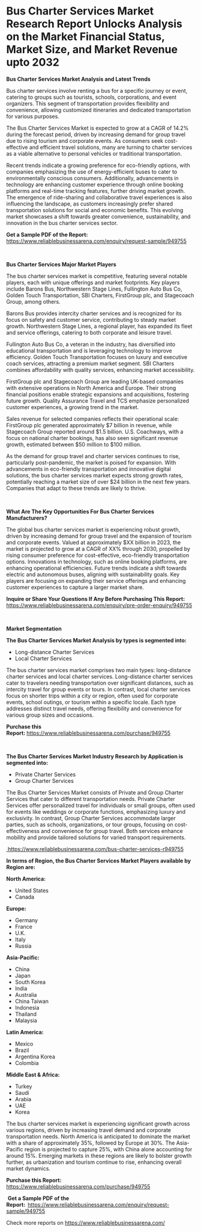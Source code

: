 <p><h1>Bus Charter Services Market Research Report Unlocks Analysis on the Market Financial Status, Market Size, and Market Revenue upto 2032</h1></p><p><strong>Bus Charter Services Market Analysis and Latest Trends</strong></p>
<p><p>Bus charter services involve renting a bus for a specific journey or event, catering to groups such as tourists, schools, corporations, and event organizers. This segment of transportation provides flexibility and convenience, allowing customized itineraries and dedicated transportation for various purposes.</p><p>The Bus Charter Services Market is expected to grow at a CAGR of 14.2% during the forecast period, driven by increasing demand for group travel due to rising tourism and corporate events. As consumers seek cost-effective and efficient travel solutions, many are turning to charter services as a viable alternative to personal vehicles or traditional transportation.</p><p>Recent trends indicate a growing preference for eco-friendly options, with companies emphasizing the use of energy-efficient buses to cater to environmentally conscious consumers. Additionally, advancements in technology are enhancing customer experience through online booking platforms and real-time tracking features, further driving market growth. The emergence of ride-sharing and collaborative travel experiences is also influencing the landscape, as customers increasingly prefer shared transportation solutions for social and economic benefits. This evolving market showcases a shift towards greater convenience, sustainability, and innovation in the bus charter services sector.</p></p>
<p><strong>Get a Sample PDF of the Report:&nbsp;</strong> <a href="https://www.reliablebusinessarena.com/enquiry/request-sample/949755?utm_campaign=2396&utm_medium=2&utm_source=Github&utm_content=ia&utm_term=07032025&utm_id=bus-charter-services">https://www.reliablebusinessarena.com/enquiry/request-sample/949755</a></p>
<p>&nbsp;</p>
<p><strong>Bus Charter Services Major Market Players</strong></p>
<p><p>The bus charter services market is competitive, featuring several notable players, each with unique offerings and market footprints. Key players include Barons Bus, Northwestern Stage Lines, Fullington Auto Bus Co, Golden Touch Transportation, SBI Charters, FirstGroup plc, and Stagecoach Group, among others.</p><p>Barons Bus provides intercity charter services and is recognized for its focus on safety and customer service, contributing to steady market growth. Northwestern Stage Lines, a regional player, has expanded its fleet and service offerings, catering to both corporate and leisure travel.</p><p>Fullington Auto Bus Co, a veteran in the industry, has diversified into educational transportation and is leveraging technology to improve efficiency. Golden Touch Transportation focuses on luxury and executive coach services, attracting a premium market segment. SBI Charters combines affordability with quality services, enhancing market accessibility.</p><p>FirstGroup plc and Stagecoach Group are leading UK-based companies with extensive operations in North America and Europe. Their strong financial positions enable strategic expansions and acquisitions, fostering future growth. Quality Assurance Travel and TCS emphasize personalized customer experiences, a growing trend in the market.</p><p>Sales revenue for selected companies reflects their operational scale: FirstGroup plc generated approximately $7 billion in revenue, while Stagecoach Group reported around $1.5 billion. U.S. Coachways, with a focus on national charter bookings, has also seen significant revenue growth, estimated between $50 million to $100 million.</p><p>As the demand for group travel and charter services continues to rise, particularly post-pandemic, the market is poised for expansion. With advancements in eco-friendly transportation and innovative digital solutions, the bus charter services market expects strong growth rates, potentially reaching a market size of over $24 billion in the next few years. Companies that adapt to these trends are likely to thrive.</p></p>
<p>&nbsp;</p>
<p><strong>What Are The Key Opportunities For Bus Charter Services Manufacturers?</strong></p>
<p><p>The global bus charter services market is experiencing robust growth, driven by increasing demand for group travel and the expansion of tourism and corporate events. Valued at approximately $XX billion in 2023, the market is projected to grow at a CAGR of XX% through 2030, propelled by rising consumer preference for cost-effective, eco-friendly transportation options. Innovations in technology, such as online booking platforms, are enhancing operational efficiencies. Future trends indicate a shift towards electric and autonomous buses, aligning with sustainability goals. Key players are focusing on expanding their service offerings and enhancing customer experiences to capture a larger market share.</p></p>
<p><strong>Inquire or Share Your Questions If Any Before Purchasing This Report:</strong> <a href="https://www.reliablebusinessarena.com/enquiry/pre-order-enquiry/949755?utm_campaign=2396&utm_medium=2&utm_source=Github&utm_content=ia&utm_term=07032025&utm_id=bus-charter-services">https://www.reliablebusinessarena.com/enquiry/pre-order-enquiry/949755</a></p>
<p>&nbsp;</p>
<p><strong>Market Segmentation</strong></p>
<p><strong>The Bus Charter Services Market Analysis by types is segmented into:</strong></p>
<p><ul><li>Long-distance Charter Services</li><li>Local Charter Services</li></ul></p>
<p><p>The bus charter services market comprises two main types: long-distance charter services and local charter services. Long-distance charter services cater to travelers needing transportation over significant distances, such as intercity travel for group events or tours. In contrast, local charter services focus on shorter trips within a city or region, often used for corporate events, school outings, or tourism within a specific locale. Each type addresses distinct travel needs, offering flexibility and convenience for various group sizes and occasions.</p></p>
<p><strong>Purchase this Report:&nbsp;</strong><a href="https://www.reliablebusinessarena.com/purchase/949755?utm_campaign=2396&utm_medium=2&utm_source=Github&utm_content=ia&utm_term=07032025&utm_id=bus-charter-services">https://www.reliablebusinessarena.com/purchase/949755</a></p>
<p>&nbsp;</p>
<p><strong>The Bus Charter Services Market Industry Research by Application is segmented into:</strong></p>
<p><ul><li>Private Charter Services</li><li>Group Charter Services</li></ul></p>
<p><p>The Bus Charter Services Market consists of Private and Group Charter Services that cater to different transportation needs. Private Charter Services offer personalized travel for individuals or small groups, often used for events like weddings or corporate functions, emphasizing luxury and exclusivity. In contrast, Group Charter Services accommodate larger parties, such as schools, organizations, or tour groups, focusing on cost-effectiveness and convenience for group travel. Both services enhance mobility and provide tailored solutions for varied transport requirements.</p></p>
<p><a href="https://www.reliablebusinessarena.com/bus-charter-services-r949755?utm_campaign=2396&utm_medium=2&utm_source=Github&utm_content=ia&utm_term=07032025&utm_id=bus-charter-services">&nbsp;https://www.reliablebusinessarena.com/bus-charter-services-r949755</a></p>
<p><strong>In terms of Region, the Bus Charter Services Market Players available by Region are:</strong></p>
<p>
    <p> <strong> North America: </strong>
        <ul>
            <li>United States</li>
            <li>Canada</li>
        </ul>
        </p> 
    <p> <strong> Europe: </strong>
        <ul>
            <li>Germany</li>
            <li>France</li>
            <li>U.K.</li>
            <li>Italy</li>
            <li>Russia</li>
        </ul>
        </p> 
    <p> <strong> Asia-Pacific: </strong>
        <ul>
            <li>China</li>
            <li>Japan</li>
            <li>South Korea</li>
            <li>India</li>
            <li>Australia</li>
            <li>China Taiwan</li>
            <li>Indonesia</li>
            <li>Thailand</li>
            <li>Malaysia</li>
        </ul>
        </p> 
    <p> <strong> Latin America: </strong>
        <ul>
            <li>Mexico</li>
            <li>Brazil</li>
            <li>Argentina Korea</li>
            <li>Colombia</li>
        </ul>
        </p> 
    <p> <strong> Middle East & Africa: </strong>
        <ul>
            <li>Turkey</li>
            <li>Saudi</li>
            <li>Arabia</li>
            <li>UAE</li>
            <li>Korea</li>
        </ul>
    </p>
    </p>
<p><p>The bus charter services market is experiencing significant growth across various regions, driven by increasing travel demand and corporate transportation needs. North America is anticipated to dominate the market with a share of approximately 35%, followed by Europe at 30%. The Asia-Pacific region is projected to capture 25%, with China alone accounting for around 15%. Emerging markets in these regions are likely to bolster growth further, as urbanization and tourism continue to rise, enhancing overall market dynamics.</p></p>
<p><strong>Purchase this Report: </strong><a href="https://www.reliablebusinessarena.com/purchase/949755?utm_campaign=2396&utm_medium=2&utm_source=Github&utm_content=ia&utm_term=07032025&utm_id=bus-charter-services">https://www.reliablebusinessarena.com/purchase/949755</a></p>
<p>&nbsp;<strong>Get a Sample PDF of the Report:&nbsp;&nbsp;</strong><a href="https://www.reliablebusinessarena.com/enquiry/request-sample/949755?utm_campaign=2396&utm_medium=2&utm_source=Github&utm_content=ia&utm_term=07032025&utm_id=bus-charter-services">https://www.reliablebusinessarena.com/enquiry/request-sample/949755</a></p>
<p><strong></strong></p>
<p>Check more reports on <a href="https://www.reliablebusinessarena.com/?utm_campaign=2396&utm_medium=2&utm_source=Github&utm_content=ia&utm_term=07032025&utm_id=bus-charter-services">https://www.reliablebusinessarena.com/</a></p>